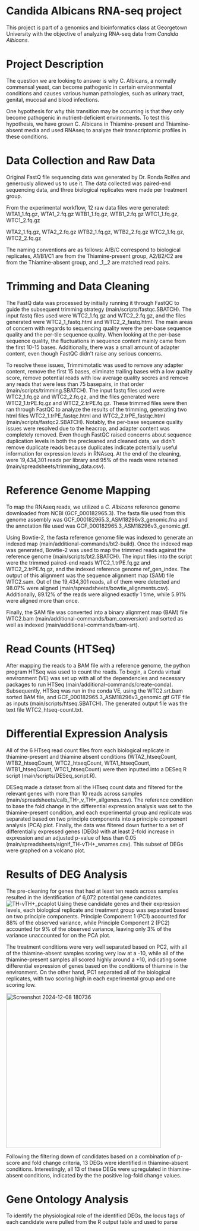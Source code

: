 # Candida Albicans RNA-seq project
This project is part of a genomics and bioinformatics class at Georgetown University with the objective of analyzing RNA-seq data from _Candida Albicans_.

# Project Description
The question we are looking to answer is why C. Albicans, a normally commensal yeast, can become pathogenic in certain environmental conditions and causes various human pathologies, such as urinary tract, genital, mucosal and blood infections.

One hypothesis for why this transition may be occurring is that they only become pathogenic in nutrient-deficient environments. To test this hypothesis, we have grown C. Albicans in Thiamine-present and Thiamine-absent media and used RNAseq to analyze their transcriptomic profiles in these conditions. 

# Data Collection and Raw Data
Original FastQ file sequencing data was generated by Dr. Ronda Rolfes and generously allowed us to use it. 
The data collected was paired-end sequencing data, and three biological replicates were made per treatment group. 

From the experimental workflow, 12 raw data files were generated:
WTA1_1.fq.gz, WTA1_2.fq.gz
WTB1_1.fq.gz, WTB1_2.fq.gz
WTC1_1.fq.gz, WTC1_2.fq.gz

WTA2_1.fq.gz, WTA2_2.fq.gz
WTB2_1.fq.gz, WTB2_2.fq.gz
WTC2_1.fq.gz, WTC2_2.fq.gz

The naming conventions are as follows: A/B/C correspond to biological replicates, A1/B1/C1 are from the Thiamine-present group, A2/B2/C2 are from the Thiamine-absent group, and _1,_2 are matched read pairs. 

# Trimming and Data Cleaning
The FastQ data was processed by initially running it through FastQC to guide the subsequent trimming strategy (main/scripts/fastqc.SBATCH). The input fastq files used were WTC2_1.fq.gz and WTC2_2.fq.gz, and the files generated were WTC2_1_fastq.html and WTC2_2_fastq.html. The main areas of concern with regards to sequencing quality were the per-base sequence quality and the per-tile sequence quality. When looking at the per-base sequence quality, the fluctuations in sequence content mainly came from the first 10-15 bases. Additionally, there was a small amount of adapter content, even though FastQC didn't raise any serious concerns. 

To resolve these issues, Trimmimotatic was used to remove any adapter content, remove the first 15 bases, eliminate trailing bases with a low quality score, remove potential reads with low average quality socres and remove any reads that were less than 75 basepairs, in that order (main/scripts/trimming.SBATCH). The input fastq files used were WTC2_1.fq.gz and WTC2_2.fq.gz, and the files generated were WTC2_1.trPE.fq.gz and WTC2_2.trPE.fq.gz. These trimmed files were then ran through FastQC to analyze the results of the trimming, generating two html files WTC2_1.trPE_fastqc.html and WTC2_2.trPE_fastqc.html (main/scripts/fastqc2.SBATCH). Notably, the per-base sequence quality issues were resolved due to the heacrop, and adapter content was completely removed. Even though FastQC raised concerns about sequence duplication levels in both the precleaned and cleaned data, we didn't remove duplicate reads because duplicates indicate potentially useful information for expression levels in RNAseq. At the end of the cleaning, were 19,434,301 reads per library and 95% of the reads were retained (main/spreadsheets/trimming_data.csv).

# Reference Genome Mapping
To map the RNAseq reads, we utilized a _C. Albicans_ reference genome downloaded from NCBI (GCF_000182965.3). The fasta file used from this genome assembly was GCF_000182965.3_ASM18296v3_genomic.fna and the annotation file used was GCF_000182965.3_ASM18296v3_genomic.gtf.

Using Bowtie-2, the fasta reference genome file was indexed to generate an indexed map (main/additional-commands/bt2-build). Once the indexed map was generated, Bowtie-2 was used to map the trimmed reads against the reference genome (main/scripts/bt2.SBATCH). The input files into the script were the trimmed paired-end reads WTC2_1.trPE.fq.gz and WTC2_2.trPE.fq.gz, and the indexed reference genome ref_gen_index. The output of this alignment was the sequence alignment map (SAM) file WTC2.sam. Out of the 19,434,301 reads, all of them were detected and 98.07% were aligned (main/spreadsheets/bowtie_alignments.csv). Additionally, 89.12% of the reads were aligned exactly 1 time, while 5.91% were aligned more than once. 

Finally, the SAM file was converted into a binary alignment map (BAM) file WTC2.bam (main/additional-commands/bam_conversion) and sorted as well as indexed (main/additional-commands/bam-srt). 

# Read Counts (HTSeq)
After mapping the reads to a BAM file with a reference genome, the python program HTSeq was used to count the reads. To begin, a Conda virtual environment (VE) was set up with all of the dependencies and necessary packages to run HTSeq (main/additional-commands/create-conda). Subsequently, HTSeq was run in the conda VE, using the WTC2.srt.bam sorted BAM file, and GCF_000182965.3_ASM18296v3_genomic.gtf GTF file as inputs (main/scripts/htseq.SBATCH). The generated output file was the text file WTC2_htseq-count.txt.

# Differential Expression Analysis
All of the 6 HTseq read count files from each biological replicate in thiamine-present and thiamine absent conditions (WTA2_htseqCount, WTB2_htseqCount, WTC2_htseqCount, WTA1_htseqCount, WTB1_htseqCount, WTC1_htseqCount) were then inputted into a DESeq R script (main/scripts/DESeq_script.R).

DESeq made a dataset from all the HTseq count data and filtered for the relevant genes with more than 10 reads across samples (main/spreadsheets/calb_TH-_v_TH+_allgenes.csv). The reference condition to base the fold change in the differential expression analysis was set to the thiamine-present condition, and each experimental group and replicate was separated based on two principle components into a principle component analysis (PCA) plot. Finally, the data was filtered down further to a set of differentially expressed genes (DEGs) with at least 2-fold increase in expression and an adjusted p-value of less than 0.05 (main/spreadsheets/signif_TH-vTH+_wnames.csv). This subset of DEGs were graphed on a volcano plot.

# Results of DEG Analysis
The pre-cleaning for genes that had at least ten reads across samples resulted in the identification of 6,072 potential gene candidates.
![TH-vTH+_pcaplot](https://github.com/user-attachments/assets/a82174d6-d051-4e7a-8a67-f4b7109a18d5)
Using these candidate genes and their expression levels, each biological replicate and treatment group was separated based on two principle components. Principle Component 1 (PC1) accounted for 88% of the observed variance, while Principle Component 2 (PC2) accounted for 9% of the observed variance, leaving only 3% of the variance unaccounted for on the PCA plot. 

The treatment conditions were very well separated based on PC2, with all of the thiamine-absent samples scoring very low at a -10, while all of the thiamine-present samples all scored highly around a +10, indicating some differential expression of genes based on the conditions of thiamine in the environment. On the other hand, PC1 separated all of the biological replicates, with two scoring high in each experimental group and one scoring low. 

<img width="416" alt="Screenshot 2024-12-08 180736" src="https://github.com/user-attachments/assets/ca572482-924b-4525-879b-b48b2d71f768">

Following the filtering down of candidates based on a combination of p-score and fold change criteria, 13 DEGs were identified in thiamine-absent conditions. Interestingly, all 13 of these DEGs were upregulated in thiamine-absent conditions, indicated by the the positive log-fold change values. 

# Gene Ontology Analysis
To identify the physiological role of the identified DEGs, the locus tags of each candidate were pulled from the R output table and used to parse 
